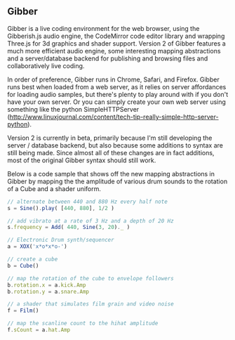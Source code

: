 ## Gibber ##
Gibber is a live coding environment for the web browser, using the Gibberish.js audio engine, the CodeMirror code editor library and wrapping Three.js for 3d graphics and shader support. Version 2 of Gibber features a much more efficient audio engine, some interesting mapping abstractions and a server/database backend for publishing and browsing files and collaboratively live coding.

In order of preference, Gibber runs in Chrome, Safari, and Firefox. Gibber runs best when loaded from a web server, as it relies on server affordances for loading audio samples, but there's plenty to play
around with if you don't have your own server. Or you can simply create your own web server using something like the python SimpleHTTPServer (http://www.linuxjournal.com/content/tech-tip-really-simple-http-server-python).

Version 2 is currently in beta, primarily because I'm still developing the server / database backend, but also because some additions to syntax are still being made. Since almost all of these changes are in fact additions, most of the original Gibber syntax should still work.

Below is a code sample that shows off the new mapping abstractions in Gibber by mapping the the amplitude of various drum sounds to the rotation of a Cube and a shader uniform.

``` javascript
// alternate between 440 and 880 Hz every half note
s = Sine().play( [440, 880], 1/2 )

// add vibrato at a rate of 3 Hz and a depth of 20 Hz
s.frequency = Add( 440, Sine(3, 20)._ )

// Electronic Drum synth/sequencer
a = XOX('x*o*x*o-')

// create a cube
b = Cube()

// map the rotation of the cube to envelope followers
b.rotation.x = a.kick.Amp
b.rotation.y = a.snare.Amp

// a shader that simulates film grain and video noise
f = Film()

// map the scanline count to the hihat amplitude
f.sCount = a.hat.Amp
```
